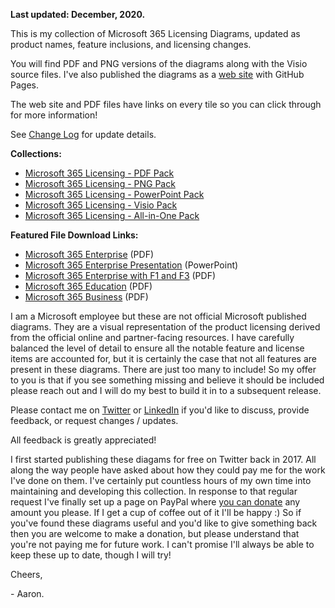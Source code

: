 **Last updated: December, 2020.**

This is my collection of Microsoft 365 Licensing Diagrams, updated as product names, feature inclusions, and licensing changes.

You will find PDF and PNG versions of the diagrams along with the Visio source files. I've also published the diagrams as a [web site](https://aarondinnage.github.io/Licensing/) with GitHub Pages.

The web site and PDF files have links on every tile so you can click through for more information!

See [Change Log](https://github.com/AaronDinnage/Licensing/blob/master/ChangeLog.md) for update details.

**Collections:**
* [Microsoft 365 Licensing - PDF Pack](https://github.com/AaronDinnage/Licensing/releases/download/v2020.12/Microsoft.365.Licensing.-.PDF.Pack.-.v2020.12.zip)
* [Microsoft 365 Licensing - PNG Pack](https://github.com/AaronDinnage/Licensing/releases/download/v2020.12/Microsoft.365.Licensing.-.PNG.Pack.-.v2020.12.zip)
* [Microsoft 365 Licensing - PowerPoint Pack](https://github.com/AaronDinnage/Licensing/releases/download/v2020.12/Microsoft.365.Licensing.-.PowerPoint.Pack.-.v2020.12.zip)
* [Microsoft 365 Licensing - Visio Pack](https://github.com/AaronDinnage/Licensing/releases/download/v2020.12/Microsoft.365.Licensing.-.Visio.Pack.-.v2020.12.zip)
* [Microsoft 365 Licensing - All-in-One Pack](https://github.com/AaronDinnage/Licensing/releases/download/v2020.12/v2020.12.zip)

**Featured File Download Links:**
* [Microsoft 365 Enterprise](https://github.com/AaronDinnage/Licensing/raw/master/Microsoft%20365%20Enterprise.pdf) (PDF)
* [Microsoft 365 Enterprise Presentation](https://github.com/AaronDinnage/Licensing/raw/master/Microsoft%20365%20Enterprise%20License%20Map.pptx) (PowerPoint)
* [Microsoft 365 Enterprise with F1 and F3](https://github.com/AaronDinnage/Licensing/raw/master/Microsoft%20365%20Enterprise%20-%20With%20F1%20and%20F3.pdf) (PDF)
* [Microsoft 365 Education](https://github.com/AaronDinnage/Licensing/raw/master/Microsoft%20365%20Education.pdf) (PDF)
* [Microsoft 365 Business](https://github.com/AaronDinnage/Licensing/raw/master/Microsoft%20365%20Business.pdf) (PDF)

I am a Microsoft employee but these are not official Microsoft published diagrams. They are a visual representation of the product licensing derived from the official online and partner-facing resources. I have carefully balanced the level of detail to ensure all the notable feature and license items are accounted for, but it is certainly the case that not all features are present in these diagrams. There are just too many to include! So my offer to you is that if you see something missing and believe it should be included please reach out and I will do my best to build it in to a subsequent release.

Please contact me on [Twitter](https://twitter.com/AaronDinnage) or [LinkedIn](https://www.linkedin.com/in/aarondinnage/) if you'd like to discuss, provide feedback, or request changes / updates.

All feedback is greatly appreciated!

I first started publishing these diagams for free on Twitter back in 2017. All along the way people have asked about how they could pay me for the work I've done on them. I've certainly put countless hours of my own time into maintaining and developing this collection. In response to that regular request I've finally set up a page on PayPal where [you can donate](https://paypal.me/pools/c/8ww03FCFcP) any amount you please. If I get a cup of coffee out of it I'll be happy :) So if you've found these diagrams useful and you'd like to give something back then you are welcome to make a donation, but please understand that you're not paying me for future work. I can't promise I'll always be able to keep these up to date, though I will try!

Cheers,

 \- Aaron.
